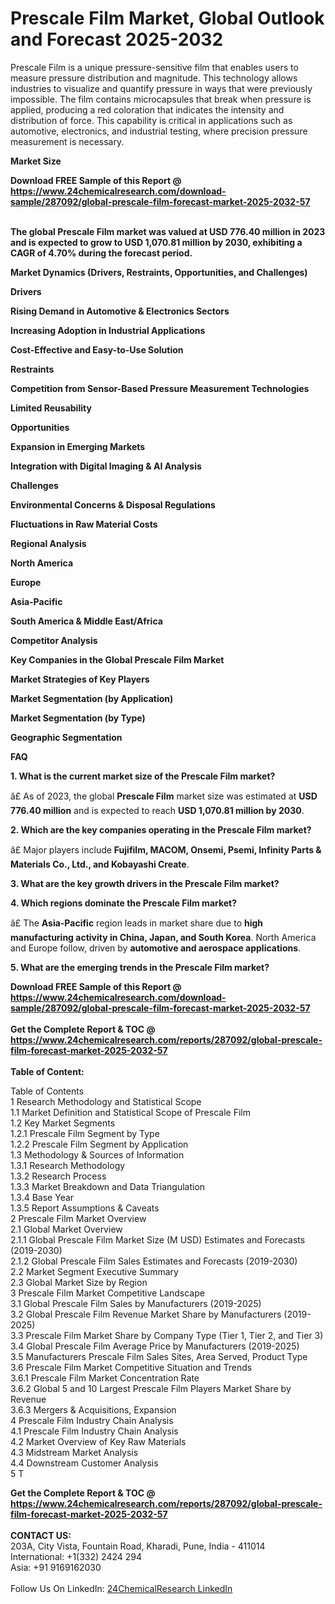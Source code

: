 <h1>Prescale Film Market, Global Outlook and Forecast 2025-2032</h1><p>Prescale Film is a unique pressure-sensitive film that enables users to measure pressure distribution and magnitude. This technology allows industries to visualize and quantify pressure in ways that were previously impossible. The film contains microcapsules that break when pressure is applied, producing a red coloration that indicates the intensity and distribution of force. This capability is critical in applications such as automotive, electronics, and industrial testing, where precision pressure measurement is necessary.</p><p>
<strong>Market Size</strong></p><p>
</p><div><b>Download FREE Sample of this Report @ 
            <a href="https://www.24chemicalresearch.com/download-sample/287092/global-prescale-film-forecast-market-2025-2032-57">
            https://www.24chemicalresearch.com/download-sample/287092/global-prescale-film-forecast-market-2025-2032-57</a></b></div><br><p><strong>The global Prescale Film market was valued at USD 776.40 million in 2023 and is expected to grow to USD 1,070.81 million by 2030, exhibiting a CAGR of 4.70% during the forecast period.</strong></p><p>
</p><p>
<strong>Market Dynamics (Drivers, Restraints, Opportunities, and Challenges)</strong></p><p>
<strong>Drivers</strong></p><p>
</p><p><strong>Rising Demand in Automotive &amp; Electronics Sectors</strong></p><p>
	</p><p><strong>Increasing Adoption in Industrial Applications</strong></p><p>
	</p><p><strong>Cost-Effective and Easy-to-Use Solution</strong></p><p>
	</p><p>
<strong>Restraints</strong></p><p>
</p><p><strong>Competition from Sensor-Based Pressure Measurement Technologies</strong></p><p>
	</p><p><strong>Limited Reusability</strong></p><p>
	</p><p>
<strong>Opportunities</strong></p><p>
</p><p><strong>Expansion in Emerging Markets</strong></p><p>
	</p><p><strong>Integration with Digital Imaging &amp; AI Analysis</strong></p><p>
	</p><p>
<strong>Challenges</strong></p><p>
</p><p><strong>Environmental Concerns &amp; Disposal Regulations</strong></p><p>
	</p><p><strong>Fluctuations in Raw Material Costs</strong></p><p>
	</p><p>
<strong>Regional Analysis</strong></p><p>
<strong>North America</strong></p><p>
</p><p>
<strong>Europe</strong></p><p>
</p><p>
<strong>Asia-Pacific</strong></p><p>
</p><p>
<strong>South America &amp; Middle East/Africa</strong></p><p>
</p><p>
<strong>Competitor Analysis</strong></p><p>
<strong>Key Companies in the Global Prescale Film Market</strong></p><p>
</p><p>
<strong>Market Strategies of Key Players</strong></p><p>
</p><p>
<strong>Market Segmentation (by Application)</strong></p><p>
</p><p>
<strong>Market Segmentation (by Type)</strong></p><p>
</p><p>
<strong>Geographic Segmentation</strong></p><p>
</p><p>
<strong>FAQ </strong></p><p>
<strong>1. What is the current market size of the Prescale Film market?</strong></p><p>
</p><p>â£ As of 2023, the global <strong>Prescale Film</strong> market size was estimated at <strong>USD 776.40 million</strong> and is expected to reach <strong>USD 1,070.81 million by 2030</strong>.</p><p>
<strong>2. Which are the key companies operating in the Prescale Film market?</strong></p><p>
</p><p>â£ Major players include <strong>Fujifilm, MACOM, Onsemi, Psemi, Infinity Parts &amp; Materials Co., Ltd., and Kobayashi Create</strong>.</p><p>
<strong>3. What are the key growth drivers in the Prescale Film market?</strong></p><p>
</p><p>
<strong>4. Which regions dominate the Prescale Film market?</strong></p><p>
</p><p>â£ The <strong>Asia-Pacific</strong> region leads in market share due to <strong>high manufacturing activity in China, Japan, and South Korea</strong>. North America and Europe follow, driven by <strong>automotive and aerospace applications</strong>.</p><p>
<strong>5. What are the emerging trends in the Prescale Film market?</strong></p><p>
</p><div><b>Download FREE Sample of this Report @ 
            <a href="https://www.24chemicalresearch.com/download-sample/287092/global-prescale-film-forecast-market-2025-2032-57">
            https://www.24chemicalresearch.com/download-sample/287092/global-prescale-film-forecast-market-2025-2032-57</a></b></div><br><div><b>Get the Complete Report & TOC @ 
            <a href="https://www.24chemicalresearch.com/reports/287092/global-prescale-film-forecast-market-2025-2032-57">
            https://www.24chemicalresearch.com/reports/287092/global-prescale-film-forecast-market-2025-2032-57</a></b></div><br>
            <b>Table of Content:</b><p>Table of Contents<br />
1 Research Methodology and Statistical Scope<br />
1.1 Market Definition and Statistical Scope of Prescale Film<br />
1.2 Key Market Segments<br />
1.2.1 Prescale Film Segment by Type<br />
1.2.2 Prescale Film Segment by Application<br />
1.3 Methodology & Sources of Information<br />
1.3.1 Research Methodology<br />
1.3.2 Research Process<br />
1.3.3 Market Breakdown and Data Triangulation<br />
1.3.4 Base Year<br />
1.3.5 Report Assumptions & Caveats<br />
2 Prescale Film Market Overview<br />
2.1 Global Market Overview<br />
2.1.1 Global Prescale Film Market Size (M USD) Estimates and Forecasts (2019-2030)<br />
2.1.2 Global Prescale Film Sales Estimates and Forecasts (2019-2030)<br />
2.2 Market Segment Executive Summary<br />
2.3 Global Market Size by Region<br />
3 Prescale Film Market Competitive Landscape<br />
3.1 Global Prescale Film Sales by Manufacturers (2019-2025)<br />
3.2 Global Prescale Film Revenue Market Share by Manufacturers (2019-2025)<br />
3.3 Prescale Film Market Share by Company Type (Tier 1, Tier 2, and Tier 3)<br />
3.4 Global Prescale Film Average Price by Manufacturers (2019-2025)<br />
3.5 Manufacturers Prescale Film Sales Sites, Area Served, Product Type<br />
3.6 Prescale Film Market Competitive Situation and Trends<br />
3.6.1 Prescale Film Market Concentration Rate<br />
3.6.2 Global 5 and 10 Largest Prescale Film Players Market Share by Revenue<br />
3.6.3 Mergers & Acquisitions, Expansion<br />
4 Prescale Film Industry Chain Analysis<br />
4.1 Prescale Film Industry Chain Analysis<br />
4.2 Market Overview of Key Raw Materials<br />
4.3 Midstream Market Analysis<br />
4.4 Downstream Customer Analysis<br />
5 T</p><div><b>Get the Complete Report & TOC @ 
            <a href="https://www.24chemicalresearch.com/reports/287092/global-prescale-film-forecast-market-2025-2032-57">
            https://www.24chemicalresearch.com/reports/287092/global-prescale-film-forecast-market-2025-2032-57</a></b></div><br><b>CONTACT US:</b><br>
            203A, City Vista, Fountain Road, Kharadi, Pune, India - 411014<br>
            International: +1(332) 2424 294<br>
            Asia: +91 9169162030 <br><br>
            Follow Us On LinkedIn: <a href="https://www.linkedin.com/company/24chemicalresearch/">24ChemicalResearch LinkedIn</a>